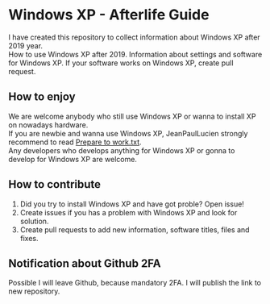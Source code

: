 <html>
  <body>
    <h1>Windows XP - Afterlife Guide</h1>
      I have created this repository to collect information about Windows XP after 2019 year.<br>
      How to use Windows XP after 2019. Information about settings and software for Windows XP. If your software works on Windows XP, create pull request.
    <h2>How to enjoy</h2>
      We are welcome anybody who still use Windows XP or wanna to install XP on nowadays hardware.<br>
      If you are newbie and wanna use Windows XP, JeanPaulLucien strongly recommend to read <a href=''>Prepare to work.txt</a>.<br>
      Any developers who develops anything for Windows XP or gonna to develop for Windows XP are welcome. 
    <h2>How to contribute</h2>
    <ol>
      <li>Did you try to install Windows XP and have got proble? Open issue!</li>
      <li>Create issues if you has a problem with Windows XP and look for solution.</li>
      <li>Create pull requests to add new information, software titles, files and fixes.</li>
    </ol>
    <h2>Notification about Github 2FA</h2>
    Possible I will leave Github, because mandatory 2FA. I will publish the link to new repository.
  </body>
</html>
